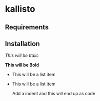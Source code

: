 # kallisto


Requirements
------------

Installation
------------

*This will be Italic*

**This will be Bold**

- This will be a list item
- This will be a list item

    Add a indent and this will end up as code










